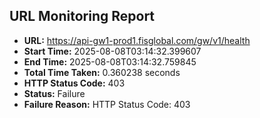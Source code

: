 ## URL Monitoring Report

- **URL:** https://api-gw1-prod1.fisglobal.com/gw/v1/health
- **Start Time:** 2025-08-08T03:14:32.399607
- **End Time:** 2025-08-08T03:14:32.759845
- **Total Time Taken:** 0.360238 seconds
- **HTTP Status Code:** 403
- **Status:** Failure
- **Failure Reason:** HTTP Status Code: 403
